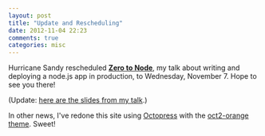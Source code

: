 ```yaml
---
layout: post
title: "Update and Rescheduling"
date: 2012-11-04 22:23
comments: true
categories: misc
---
```


Hurricane Sandy rescheduled
  [**Zero to Node**](http://www.meetup.com/Nova-Node/events/84918342/), my talk
  about writing and deploying a node.js app in production, to Wednesday, November
  7. Hope to see you there!

  (Update: [here are the slides from my talk](http://sandinmyjoints.github.com/zero-to-node).)
  
  In other news, I've redone this site using [Octopress](http://octopress.org/)
  with the [oct2-orange theme](https://github.com/roberto/oct2-orange). Sweet!

  
